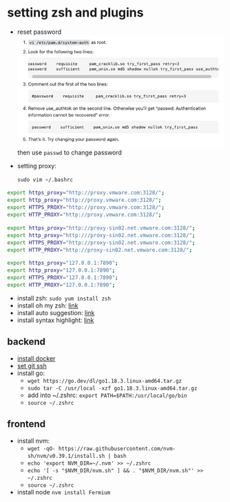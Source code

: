 # setting zsh and plugins

* reset password
![1](../Image/vmware/1.png)
then use `passwd` to change password

* setting proxy:

    `sudo vim ~/.bashrc`

```bash
export https_proxy="http://proxy.vmware.com:3128/";
export http_proxy="http://proxy.vmware.com:3128/";
export HTTPS_PROXY="http://proxy.vmware.com:3128/";
export HTTP_PROXY="http://proxy.vmware.com:3128/";
```

```bash
export https_proxy="http://proxy-sin02.net.vmware.com:3128/";
export http_proxy="http:///proxy-sin02.net.vmware.com:3128/";
export HTTPS_PROXY="http://proxy-sin02.net.vmware.com:3128/";
export HTTP_PROXY="http://proxy-sin02.net.vmware.com:3128/";
```

```bash
export https_proxy="127.0.0.1:7890";
export http_proxy="127.0.0.1:7890";
export HTTPS_PROXY="127.0.0.1:7890";
export HTTP_PROXY="127.0.0.1:7890";
```

* install zsh: `sudo yum install zsh`
* install oh my zsh: [link](https://ohmyz.sh/#install)
* install auto suggestion: [link](https://github.com/zsh-users/zsh-autosuggestions/blob/master/INSTALL.md#oh-my-zsh)
* install syntax highlight: [link](https://github.com/zsh-users/zsh-syntax-highlighting/blob/master/INSTALL.md)

## backend

* [install docker](https://docs.docker.com/engine/install/centos/)
* [set git ssh](https://docs.github.com/en/authentication/connecting-to-github-with-ssh)
* install go:
  * `wget https://go.dev/dl/go1.18.3.linux-amd64.tar.gz`
  * `sudo tar -C /usr/local -xzf go1.18.3.linux-amd64.tar.gz`
  * add into ~/.zshrc: `export PATH=$PATH:/usr/local/go/bin`
  * `source ~/.zshrc`

## frontend

* install nvm:
  * `wget -qO- https://raw.githubusercontent.com/nvm-sh/nvm/v0.39.1/install.sh | bash`
  * `echo 'export NVM_DIR=~/.nvm' >> ~/.zshrc`
  * `echo '[ -s "$NVM_DIR/nvm.sh" ] && . "$NVM_DIR/nvm.sh"' >> ~/.zshrc`
  * `source ~/.zshrc`
* install node `nvm install Fermium`
